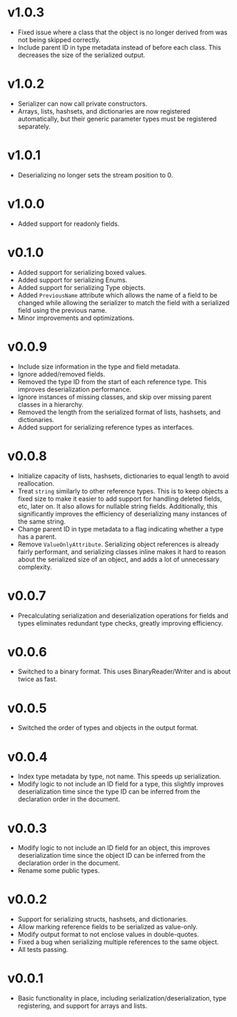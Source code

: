 # v1.0.3

* Fixed issue where a class that the object is no longer derived from was not being skipped correctly.
* Include parent ID in type metadata instead of before each class. This decreases the size of the serialized output.

# v1.0.2

* Serializer can now call private constructors.
* Arrays, lists, hashsets, and dictionaries are now registered automatically, but their generic parameter types must be registered separately.

# v1.0.1

* Deserializing no longer sets the stream position to 0.

# v1.0.0

* Added support for readonly fields.

# v0.1.0

* Added support for serializing boxed values.
* Added support for serializing Enums.
* Added support for serializing Type objects.
* Added `PreviousName` attribute which allows the name of a field to be changed while allowing the serializer to match the field with a serialized field using the previous name.
* Minor improvements and optimizations.

# v0.0.9

* Include size information in the type and field metadata.
* Ignore added/removed fields.
* Removed the type ID from the start of each reference type. This improves deserialization performance.
* Ignore instances of missing classes, and skip over missing parent classes in a hierarchy.
* Removed the length from the serialized format of lists, hashsets, and dictionaries.
* Added support for serializing reference types as interfaces.

# v0.0.8

* Initialize capacity of lists, hashsets, dictionaries to equal length to avoid reallocation.
* Treat `string` similarly to other reference types. This is to keep objects a fixed size to make it easier to add support for handling deleted fields, etc, later on. It also allows for nullable string fields. Additionally, this significantly improves the efficiency of deserializing many instances of the same string.
* Change parent ID in type metadata to a flag indicating whether a type has a parent.
* Remove `ValueOnlyAttribute`. Serializing object references is already fairly performant, and serializing classes inline makes it hard to reason about the serialized size of an object, and adds a lot of unnecessary complexity.

# v0.0.7

* Precalculating serialization and deserialization operations for fields and types eliminates redundant type checks, greatly improving efficiency.

# v0.0.6

* Switched to a binary format. This uses BinaryReader/Writer and is about twice as fast.

# v0.0.5

* Switched the order of types and objects in the output format.

# v0.0.4

* Index type metadata by type, not name. This speeds up serialization.
* Modify logic to not include an ID field for a type, this slightly improves deserialization time since the type ID can be inferred from the declaration order in the document.

# v0.0.3

* Modify logic to not include an ID field for an object, this improves deserialization time since the object ID can be inferred from the declaration order in the document.
* Rename some public types.

# v0.0.2

* Support for serializing structs, hashsets, and dictionaries.
* Allow marking reference fields to be serialized as value-only.
* Modify output format to not enclose values in double-quotes.
* Fixed a bug when serializing multiple references to the same object.
* All tests passing.

# v0.0.1

* Basic functionality in place, including serialization/deserialization, type registering, and support for arrays and lists.
